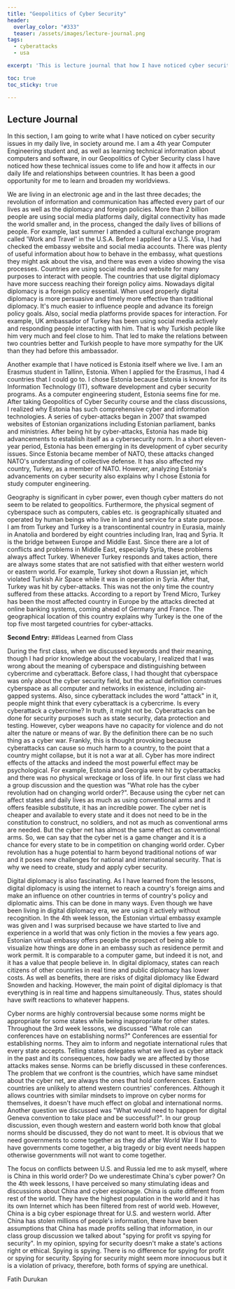```yaml
---
title: "Geopolitics of Cyber Security"
header:
  overlay_color: "#333"
  teaser: /assets/images/lecture-journal.png
tags:
  - cyberattacks
  - usa

excerpt: 'This is lecture journal that how I have noticed cyber security issues in my daily live, in society around me. In addition, interesting and new ideas learned from class, questions that came from the lectures, and additional thoughts regarding them.'

toc: true
toc_sticky: true

---
```


## Lecture Journal

In this section, I am going to write what I have noticed on cyber security issues in my daily live, in society around me. I am a 4th year Computer Engineering student and, as well as learning technical information about computers and software, in our Geopolitics of Cyber Security class I have noticed how these technical issues come to life and how it affects in our daily life and relationships between countries. It has been a good opportunity for me to learn and broaden my worldviews.

We are living in an electronic age and in the last three decades; the revolution of information and communication has affected every part of our lives as well as the diplomacy and foreign policies. More than 2 billion people are using social media platforms daily, digital connectivity has made the world smaller and, in the process, changed the daily lives of billions of people. For example, last summer I attended a cultural exchange program called 'Work and Travel' in the U.S.A. Before I applied for a U.S. Visa, I had checked the embassy website and social media accounts. There was plenty of useful information about how to behave in the embassy, what questions they might ask about the visa, and there was even a video showing the visa processes. Countries are using social media and website for many purposes to interact with people. The countries that use digital diplomacy have more success reaching their foreign policy aims. Nowadays digital diplomacy is a foreign policy essential. When used properly digital diplomacy is more persuasive and timely more effective than traditional diplomacy. It's much easier to influence people and advance its foreign policy goals. Also, social media platforms provide spaces for interaction. For example, UK ambassador of Turkey has been using social media actively and responding people interacting with him. That is why Turkish people like him very much and feel close to him. That led to make the relations between two countries better and Turkish people to have more sympathy for the UK than they had before this ambassador.

Another example that I have noticed is Estonia itself where we live. I am an Erasmus student in Tallinn, Estonia. When I applied for the Erasmus, I had 4 countries that I could go to. I chose Estonia because Estonia is known for its Information Technology (IT), software development and cyber security programs. As a computer engineering student, Estonia seems fine for me. After taking Geopolitics of Cyber Security course and the class discussions, I realized why Estonia has such comprehensive cyber and information technologies. A series of cyber-attacks began in 2007 that swamped websites of Estonian organizations including Estonian parliament, banks and ministries. After being hit by cyber-attacks, Estonia has made big advancements to establish itself as a cybersecurity norm. In a short eleven-year period, Estonia has been emerging in its development of cyber security issues. Since Estonia became member of NATO, these attacks changed NATO's understanding of collective defense. It has also affected my country, Turkey, as a member of NATO. However, analyzing Estonia's advancements on cyber security also explains why I chose Estonia for study computer engineering.

Geography is significant in cyber power, even though cyber matters do not seem to be related to geopolitics. Furthermore, the physical segment of cyberspace such as computers, cables etc. is geographically situated and operated by human beings who live in land and service for a state purpose. I am from Turkey and Turkey is a transcontinental country in Eurasia, mainly in Anatolia and bordered by eight countries including Iran, Iraq and Syria. It is the bridge between Europe and Middle East. Since there are a lot of conflicts and problems in Middle East, especially Syria, these problems always affect Turkey. Whenever Turkey responds and takes action, there are always some states that are not satisfied with that either western world or eastern world. For example, Turkey shot down a Russian jet, which violated Turkish Air Space while it was in operation in Syria. After that, Turkey was hit by cyber-attacks. This was not the only time the country suffered from these attacks. According to a report by Trend Micro, Turkey has been the most affected country in Europe by the attacks directed at online banking systems, coming ahead of Germany and France. The geographical location of this country explains why Turkey is the one of the top five most targeted countries for cyber-attacks.







**Second Entry:**
##Ideas Learned from Class

During the first class, when we discussed keywords and their meaning, though I had prior knowledge about the vocabulary, I realized that I was wrong about the meaning of cyberspace and distinguishing between cybercrime and cyberattack. Before class, I had thought that cyberspace was only about the cyber security field, but the actual definition construes cyberspace as all computer and networks in existence, including air-gapped systems. Also, since cyberattack includes the word "attack" in it, people might think that every cyberattack is a cybercrime. Is every cyberattack a cybercrime? In truth, it might not be. Cyberattacks can be done for security purposes such as state security, data protection and testing. However, cyber weapons have no capacity for violence and do not alter the nature or means of war. By the definition there can be no such thing as a cyber war. Frankly, this is thought provoking because cyberattacks can cause so much harm to a country, to the point that a country might collapse, but it is not a war at all. Cyber has more indirect effects of the attacks and indeed the most powerful effect may be psychological. For example, Estonia and Georgia were hit by cyberattacks and there was no physical wreckage or loss of life. In our first class we had a group discussion and the question was "What role has the cyber revolution had on changing world order?".  Because using the cyber net can affect states and daily lives as much as using conventional arms and it offers feasible substitute, it has an incredible power. The cyber net is cheaper and available to every state and it does not need to be in the constitution to construct, no soldiers, and not as much as conventional arms are needed. But the cyber net has almost the same effect as conventional arms. So, we can say that the cyber net is a game changer and it is a chance for every state to be in competition on changing world order. Cyber revolution has a huge potential to harm beyond traditional notions of war and it poses new challenges for national and international security. That is why we need to create, study and apply cyber security.

Digital diplomacy is also fascinating. As I have learned from the lessons, digital diplomacy is using the internet to reach a country's foreign aims and make an influence on other countries in terms of country's policy and diplomatic aims. This can be done in many ways. Even though we have been living in digital diplomacy era, we are using it actively without recognition. In the 4th week lesson, the Estonian virtual embassy example was given and I was
surprised because we have started to live and experience in a world that was only fiction in the movies a few years ago. Estonian virtual embassy offers people the prospect of being able to visualize how things are done in an embassy such as residence permit and work permit. It is comparable to a computer game, but indeed it is not, and it has a value that people believe in. In digital diplomacy, states can reach citizens of other countries in real time and public diplomacy has lower costs. As well as benefits, there are risks of digital diplomacy like Edward Snowden and hacking. However, the main point of digital diplomacy is that everything is in real time and happens simultaneously. Thus, states should have swift reactions to whatever happens.

Cyber norms are highly controversial because some norms might be appropriate for some states while being inappropriate for other states. Throughout the 3rd week lessons, we discussed "What role can conferences have on establishing norms?" Conferences are essential for establishing norms. They aim to inform and negotiate international rules that every state accepts. Telling states delegates what we lived as cyber attack in the past and its consequences, how badly we are affected by those attacks makes sense. Norms can be briefly discussed in these conferences. The problem that we confront is the countries, which have same mindset about the cyber net, are always the ones that hold conferences. Eastern countries are unlikely to attend western countries' conferences. Although it allows countries with similar mindsets to improve on cyber norms for themselves, it doesn't have much effect on global and international norms. Another question we discussed was "What would need to happen for digital Geneva convention to take place and be successful?".
In our group discussion, even though western and eastern world both know that global norms should be discussed, they do not want to meet. It is obvious that we need governments to come together as they did after World War II but to have governments come together, a big tragedy or big event needs happen otherwise governments will not want to come together.

The focus on conflicts between U.S. and Russia led me to ask myself, where is China in this world order? Do we underestimate China's cyber power? On the 4th week lessons, I have perceived so many stimulating ideas and discussions about China and cyber espionage. China is quite different from rest of the world. They have the highest population in the world and it has its own Internet which has been filtered from rest of world web. However, China is a big cyber espionage threat for U.S. and western world. After China has stolen millions of people's information, there have been assumptions that China has made profits selling that information, in our class group discussion we talked about "spying for profit vs spying for security". In my opinion, spying for security doesn't make a state's actions right or ethical. Spying is spying. There is no difference for spying for profit or spying for security. Spying for security might seem more innocuous but it is a violation of privacy, therefore, both forms of spying are unethical.


Fatih Durukan
